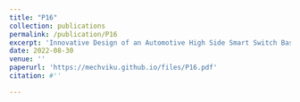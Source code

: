 ```yaml
---
title: "P16"
collection: publications
permalink: /publication/P16
excerpt: 'Innovative Design of an Automotive High Side Smart Switch Based Upon Frugal Engineering Concepts'
date: 2022-08-30
venue: ''
paperurl: 'https://mechviku.github.io/files/P16.pdf'
citation: #''

---
```


[Download paper here]: (https://mechviku.github.io/files/P16.pdf)






